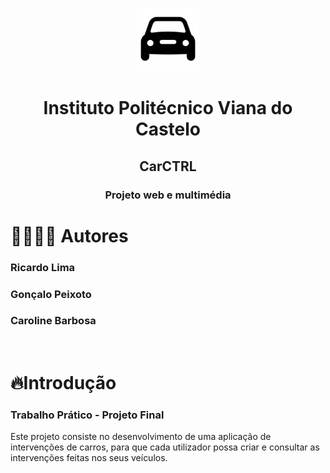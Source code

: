 
<br />
<p align="center">
    <img src="carCtrl\src\assets\icon\icon.png" alt="Logo" width="auto" height="100">
  </a>
  <h1 align="center">Instituto Politécnico Viana do Castelo</h1>

  <h2 align="center">CarCTRL</h2>
  <h3 align="center">Projeto web e multimédia</h3>
</p>

# 👨🏽‍🧑🏽 Autores
<h3> Ricardo Lima </h3>
<h3> Gonçalo Peixoto </h3>
<h3> Caroline Barbosa </h3>
</br>

# 🔥Introdução

<h3>Trabalho Prático - Projeto Final</h3>
Este projeto consiste no desenvolvimento de uma aplicação de intervenções de carros, para que cada utilizador possa criar e consultar as intervenções feitas nos seus veículos.

